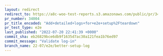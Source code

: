 ```yaml
---
layout: redirect
redirect_to: https://a8c-woo-test-reports.s3.amazonaws.com/public/pr/34004/e2e/index.html
pr_number: 34004
pr_title_encoded: "Add+detailed+logs+for+e2e+setup%2Fteardown"
pr_test_type: e2e
last_published: "2022-07-20 22:41:39 +0000"
commit_sha: eb26829bce6db9f1635d7ac30a121fea1b76ed97
commit_message: "Validate log-in"
branch_name: 22-07/e2e/better-setup-log
---
```


